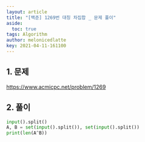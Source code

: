 ```yaml
---
layout: article
title: "[백준] 1269번 대칭 차집합 _ 문제 풀이"
aside:
  toc: true
tags: Algorithm 
author: melonicedlatte
key: 2021-04-11-161100
---
```


## 1. 문제

https://www.acmicpc.net/problem/1269

## 2. 풀이

~~~python
input().split()
A, B = set(input().split()), set(input().split())
print(len(A^B))
~~~

